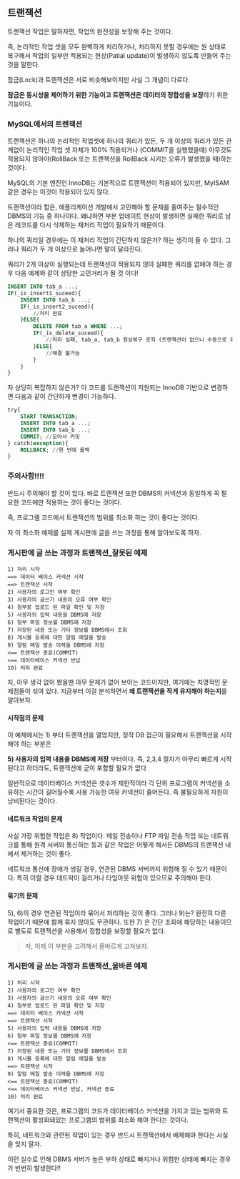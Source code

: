 ## 트랜잭션

트랜잭션 작업은 말하자면, 작업의 완전성을 보장해 주는 것이다.

즉, 논리적인 작업 셋을 모두 완벽하게 처리하거나, 처리하지 못할 경우에는 원 상태로 복구해서 작업의 일부만 적용되는 현상(Patial update)이 발생하지 않도록 만들어 주는 것을 말한다.

잠금(Lock)과 트랜잭션은 서로 비슷해보이지만 사실 그 개념이 다르다.

**잠금은 동시성을 제어하기 위한 기능이고 트랜잭션은 데이터의 정합성을 보장**하기 위한 기능이다.

### MySQL에서의 트랜잭션

트랜잭션은 하나의 논리적인 작업셋에 하나의 쿼리가 있든, 두 개 이상의 쿼리가 있든 관계없이 논리적인 작업 셋 자체가 100% 적용되거나 (COMMIT을 실행했을때) 아무것도 적용되지 않아야(RollBack 또는 트랜잭션을 RollBack 시키는 오류가 발생했을 때)하는 것이다.

MySQL의 기본 엔진인 InnoDB는 기본적으로 트랜잭션이 적용되어 있지만, MyISAM 같은 경우는 이것이 적용되어 있지 않다.

트랜잭션이라 함은, 애플리케이션 개발에서 고민해야 할 문제를 줄여주는 필수적인 DBMS의 기능 중 하나이다. 왜냐하면 부분 업데이트 현상이 발생하면 실패한 쿼리로 남은 레코드를 다시 삭제하는 재처리 작업이 필요하기 때문이다.

하나의 쿼리일 경우에는 이 재처리 작업이 간단하지 않은가? 하는 생각이 들 수 있다. 그러나 쿼리가 두 개 이상으로 늘어나면 말이 달라진다.

쿼리가 2개 이상이 실행되는데 트랜잭션이 적용되지 않아 실패한 쿼리를 없애야 하는 경우 다음 예제와 같이 상당한 고민거리가 될 것 이다!

```sql
INSERT INTO tab_a ...;
IF(_is_insert1_suceed){
	INSERT INTO tab_b ...;
	IF(_is_insert2_suceed){
		//처리 완료 
	}ELSE{
		DELETE FROM tab_a WHERE ...;
		IF(_is_delete_suceed){
			//처리 실패, tab_a, tab_b 원상복구 로직 (트랜잭션이 없으니 수동으로 되돌려야 한다.)
		}ELSE{
			//해결 불가능
		}
	}
}
```

자 상당히 복잡하지 않은가? 이 코드를 트랜잭션이 지원되는 InnoDB 기반으로 변경하면 다음과 같이 간단하게 변경이 가능하다.

```sql
try{
	START TRANSACTION;
	INSERT INTO tab_a ...;
	INSERT INTO tab_b ...;
	COMMIT; //모아서 커밋
} catch(exception){
	ROLLBACK; //한 번에 롤백
}
```

### 주의사항!!!!

반드시 주의해야 할 것이 있다. 바로 트랜잭션 또한 DBMS의 커넥션과 동일하게 꼭 필요한 코드에만 적용하는 것이 좋다는 것이다.

즉, 프로그램 코드에서 트랜잭션의 범위를 최소화 하는 것이 좋다는 것이다.

자 이 최소화 예제를 실제 게시판에 글을 쓰는 과정을 통해 알아보도록 하자.

### 게시판에 글 쓰는 과정과 트랜잭션_잘못된 예제

```
1) 처리 시작
==> 데이터 베이스 커넥션 시작
==> 트랜잭션 시작
2) 사용자의 로그인 여부 확인
3) 사용자의 글쓰기 내용의 오류 여부 확인
4) 첨부로 업로드 된 파일 확인 및 저장
5) 사용자의 입력 내용을 DBMS에 저장
6) 첨부 파일 정보를 DBMS에 저장
7) 저장된 내용 또는 기타 정보를 DBMS에서 조회
8) 게시물 등록에 대한 알림 메일을 발송
9) 알람 메일 발송 이력을 DBMS에 저장
<== 트랜잭션 종료(COMMIT)
<== 데이터베이스 커넥션 반납
10) 처리 완료
```

자, 아무 생각 없이 봤을땐 아무 문제가 없어 보이는 코드이지만, 여기에는 치명적인 문제점들이 섞여 있다. 지금부터 이걸 분석하면서 **왜 트랜잭션을 작게 유지해야 하는지**를 알아보자.

#### 시작점의 문제

이 예제에서는 1) 부터 트랜잭션을 열었지만, 정작 DB 접근이 필요해서 트랜잭션을 시작해야 하는 부분은

**5) 사용자의 입력 내용을 DBMS에 저장** 부터이다. 즉, 2,3,4 절차가 아무리 빠르게 시작된다고 하더라도, 트랜잭션에 굳이 포함할 필요가 없다

일반적으로 데이터베이스 커넥션은 갯수가 제한적이라 각 단위 프로그램이 커넥션을 소유하는 시간이 길어질수록 사용 가능한 여유 커넥션이 줄어든다. 즉 불필요하게 자원이 낭비된다는 것이다.

#### 네트워크 작업의 문제

사실 가장 위험한 작업은 8) 작업이다. 메일 전송이나 FTP 파일 전송 작업 또는 네트워크를 통해 원격 서버와 통신하는 등과 같은 작업은 어떻게 해서든 DBMS의 트랜잭션 내에서 제거하는 것이 좋다.

네트워크 통신에 장애가 생길 경우, 연관된 DBMS 서버까지 위험해 질 수 있기 때문이다. 특히 이럴 경우 데드락이 걸리거나 타임아웃 위험이 있으므로 주의해야 한다.

#### 묶기의 문제

5), 6)의 경우 연관된 작업이라 묶어서 처리하는 것이 좋다. 그러나 9)는? 완전히 다른 작업이기 때문에 함께 묶지 않아도 무관하다. 또한 7) 은 간단 조회에 해당하는 내용이므로 별도로 트랜잭션을 사용해서 정합성을 보장할 필요가 없다.

> 자, 이제 이 부분을 고려해서 올바르게 고쳐보자.

### 게시판에 글 쓰는 과정과 트랜잭션_올바른 예제

```
1) 처리 시작
2) 사용자의 로그인 여부 확인
3) 사용자의 글쓰기 내용의 오류 여부 확인
4) 첨부로 업로드 된 파일 확인 및 저장
==> 데이터 베이스 커넥션 시작
==> 트랜잭션 시작
5) 사용자의 입력 내용을 DBMS에 저장
6) 첨부 파일 정보를 DBMS에 저장
<== 트랜잭션 종료(COMMIT)
7) 저장된 내용 또는 기타 정보를 DBMS에서 조회
8) 게시물 등록에 대한 알림 메일을 발송
==> 트랜잭션 시작
9) 알람 메일 발송 이력을 DBMS에 저장
<== 트랜잭션 종료(COMMIT)
<== 데이터베이스 커넥션 반납, 커넥션 종료
10) 처리 완료
```

여기서 중요한 것은, 프로그램의 코드가 데이터베이스 커넥션을 가지고 있는 범위와 트랜잭션이 활성화돼있는 프로그램의 범위를 최소화 해야 한다는 것이다.

특히, 네트워크와 관련된 작업이 있는 경우 반드시 트랜잭션에서 배제해야 한다는 사실을 잊지 말자.

이런 실수로 인해 DBMS 서버가 높은 부하 상태로 빠지거나 위험한 상태에 빠지는 경우가 빈번히 발생한다!!